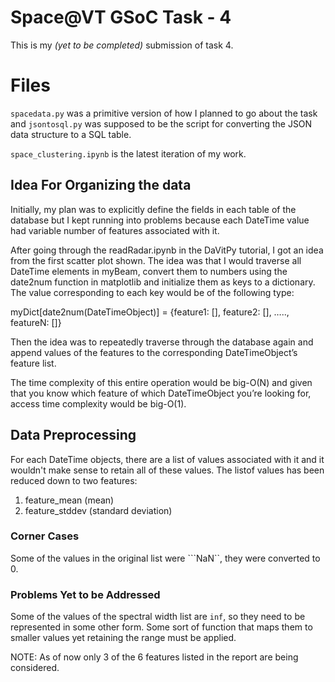 # Space@VT GSoC Task - 4 

This is my *(yet to be completed)* submission of task 4.


# Files

```spacedata.py``` was a primitive version of how I planned to go about the task and ```jsontosql.py``` was supposed to be the script for converting the JSON data structure to a SQL table. 

```space_clustering.ipynb``` is the latest iteration of my work. 

 

## Idea For Organizing the data

Initially, my plan was to explicitly define the fields in each table of the database but I kept running into problems because each DateTime value had variable number of features associated with it.  
  
After going through the readRadar.ipynb in the DaVitPy tutorial, I got an idea from the first scatter plot shown. The idea was that I would traverse all DateTime elements in myBeam, convert them to numbers using the date2num function in matplotlib and initialize them as keys to a dictionary. The value corresponding to each key would be of the following type:  
  
myDict\[date2num(DateTimeObject)\] = {feature1: \[\], feature2: \[\], ….., featureN: \[\]}

  
Then the idea was to repeatedly traverse through the database again and append values of the features to the corresponding DateTimeObject’s feature list.  
  
The time complexity of this entire operation would be big-O(N) and given that you know which feature of which DateTimeObject you’re looking for, access time complexity would be big-O(1).

## Data Preprocessing

For each DateTime objects, there are a list of values associated with it and it wouldn't make sense to retain all of these values. The listof values has been reduced down to two features:
1. feature_mean (mean)
2. feature_stddev (standard deviation)

### Corner Cases
Some of the values in the original list were ```NaN``,  they were converted to 0.

### Problems Yet to be Addressed
Some of the values of the spectral width list are ```inf```, so they need to be represented in some other form. Some sort of function that maps them to smaller values yet retaining the range must be applied. 

NOTE: As of now only 3 of the 6 features listed in the report are being considered. 